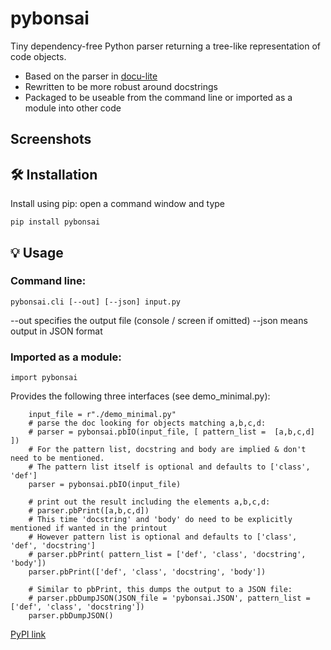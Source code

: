 # pybonsai
Tiny dependency-free Python parser returning a tree-like representation of code objects.

- Based on the parser in [docu-lite](https://pypi.org/project/docu-lite/)
- Rewritten to be more robust around docstrings
- Packaged to be useable from the command line or imported as a module into other code
  
## Screenshots


## 🛠 Installation

Install using pip: open a command window and type

```
pip install pybonsai
```
## 💡 Usage
### Command line:
```
pybonsai.cli [--out] [--json] input.py
```
--out specifies the output file (console / screen if omitted)
--json means output in JSON format

### Imported as a module:
```
import pybonsai
```

Provides the following three interfaces (see demo_minimal.py):
```
    input_file = r"./demo_minimal.py"
    # parse the doc looking for objects matching a,b,c,d:
    # parser = pybonsai.pbIO(input_file, [ pattern_list =  [a,b,c,d] ])
    # For the pattern list, docstring and body are implied & don't need to be mentioned.
    # The pattern list itself is optional and defaults to ['class', 'def']
    parser = pybonsai.pbIO(input_file)

    # print out the result including the elements a,b,c,d:
    # parser.pbPrint([a,b,c,d])
    # This time 'docstring' and 'body' do need to be explicitly mentioned if wanted in the printout
    # However pattern list is optional and defaults to ['class', 'def', 'docstring']
    # parser.pbPrint( pattern_list = ['def', 'class', 'docstring', 'body'])
    parser.pbPrint(['def', 'class', 'docstring', 'body'])

    # Similar to pbPrint, this dumps the output to a JSON file:
    # parser.pbDumpJSON(JSON_file = 'pybonsai.JSON', pattern_list = ['def', 'class', 'docstring'])
    parser.pbDumpJSON()

```

[PyPI link](https://pypi.org/project/pybonsai/)
